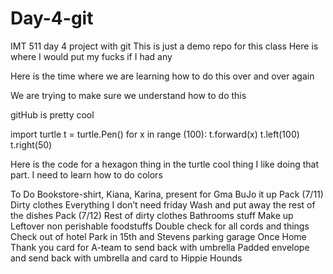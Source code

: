 # Day-4-git
IMT 511 day 4 project with git
This is just a demo repo for this class
Here is where I would put my fucks if I had any

Here is the time where we are learning how to do this over and over again


We are trying to make sure we understand how to do this

gitHub is pretty cool


import turtle
t = turtle.Pen()
for x in range (100):
    t.forward(x)
    t.left(100)
    t.right(50)
    
Here is the code for a hexagon thing in the turtle cool thing
I like doing that part. I need to learn how to do colors


To Do
    Bookstore-shirt, Kiana, Karina, present for Gma
    BuJo it up
Pack (7/11)
    Dirty clothes
    Everything I don’t need friday
    Wash and put away the rest of the dishes
Pack (7/12)
    Rest of dirty clothes
    Bathrooms stuff
    Make up
    Leftover non perishable foodstuffs
    Double check for all cords and things
    Check out of hotel
    Park in 15th and Stevens parking garage
Once Home
    Thank you card for A-team to send back with umbrella
    Padded envelope and send back with umbrella and card to Hippie Hounds
